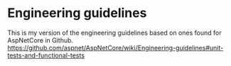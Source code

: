 # Engineering guidelines

This is my version of the engineering guidelines based on ones found for AspNetCore in Github.
https://github.com/aspnet/AspNetCore/wiki/Engineering-guidelines#unit-tests-and-functional-tests

